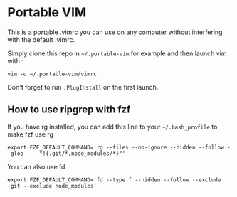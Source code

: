 # Portable VIM

This is a portable .vimrc you can use on any computer without interfering with the default .vimrc.

Simply clone this repo in `~/.portable-vim` for example and then launch vim with :

```
vim -u ~/.portable-vim/vimrc
```

Don't forget to run `:PlugInstall` on the first launch.

## How to use ripgrep with fzf

If you have rg installed, you can add this line to your `~/.bash_profile` to make fzf use rg

```
export FZF_DEFAULT_COMMAND='rg --files --no-ignore --hidden --follow --glob     "!{.git/*,node_modules/*}"'
```

You can also use fd

```
export FZF_DEFAULT_COMMAND='fd --type f --hidden --follow --exclude .git --exclude node_modules'
```

